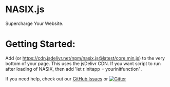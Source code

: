 # NASIX.js

Supercharge Your Website. 

# Getting Started: 

Add <script src="https://cdn.jsdelivr.net/npm/nasix.js@latest/core.min.js"></script> (or https://cdn.jsdelivr.net/npm/nasix.js@latest/core.min.js) to the very bottom of your page. This uses the jsDelivr CDN.
If you want script to run after loading of NASIX, then add 'let r.initapp = yourinitfunction' .

If you need help, check out our [GitHub Issues](https://github.com/steviebeenz/nasix.js/issues) or [![Gitter](https://badges.gitter.im/nasix-js/community.svg)](https://gitter.im/nasix-js/community?utm_source=badge&utm_medium=badge&utm_campaign=pr-badge)